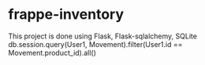 # frappe-inventory

This project is done using Flask, Flask-sqlalchemy, SQLite
db.session.query(User1, Movement).filter(User1.id == Movement.product_id).all()